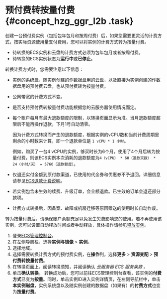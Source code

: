 # 预付费转按量付费 {#concept_hzg_ggr_l2b .task}

创建一台预付费实例（包括包年包月和按周付费）后，如果您需要更灵活的计费方式，按实际资源使用量支付费用，您可以将实例的计费方式转为按量付费。

-   待转换的ECS实例和云盘的计费方式必须为包年包月或者按周付费。
-   待转换的ECS实例状态为**运行中**或**已停止**。

转换计费方式时，您需要注意以下信息：

-   实例的系统盘，随实例创建的作数据盘用的云盘，以及直接为实例创建的作数据盘用的预付费云盘，也从预付费转为按量付费。
-   公网带宽的计费方式不变。
-   是否支持预付费转按量付费功能根据您的云服务器使用情况而定。
-   每个账户每月有最大退款额度的限制，以转换页面显示为准。当月退款额度超限后不能再操作退款，下月1号自动清零。

    因为计费方式转换而产生的退款额度，根据实例的vCPU数和当前计费周期里剩余的小时数来计算，即一个退款单位是 `1 vCPU * 1 小时`。

    例如，购买了一台4 vCPU的实例，够买时长为6个月，使用了4个月后转为按量付费，则该ECS实例本次消耗的退款额度为`4（vCPU） * 60（退款天数） * 24（小时/天） = 5760（退款额度）`。

-   仅退还实付金额到原付款渠道，已使用的代金券和优惠券不予退回。详细信息请参见[ECS退款计费说明](https://help.aliyun.com/document_detail/72347.html?spm=a2c4g.11186623.2.5.8oI1Ug)。
-   若实例包含未生效的续费、升级订单，会全额退款。已生效的订单会退还部分款项。
-   计费方式转换后，因备案、故障或机房迁移等原因赠送的使用时长自动作废。

转为按量付费后，请确保账户余额充足以免发生欠费影响您的使用。若不再使用该实例，您可以设置自动释放时间或者手动释放，具体操作请参见[释放实例](../cn.zh-CN/实例/管理实例/释放实例.md#)。

1.  登录[ECS管理控制台](https://ecs.console.aliyun.com)。
2.  在左侧导航栏，选择**实例与镜像** \> **实例**。
3.  选择地域。
4.  选择需要转换计费方式的预付费实例，在**操作**列，选择**更多** \> **资源变配** \> **预付费转按量付费**。
5.  在转换页面上，阅读转换须知，并阅读确认 *云服务器 ECS 服务条款* 。
6.  单击**确认转换**。 转换成功后，您可以前往ECS管理控制台查看，该实例的**付费方式**已变为**按量**。同时，单击实例ID进入实例详情页，在左侧导航栏中，单击**本实例磁盘**，实例系统盘以及随实例创建的数据盘（如果有）的**付费方式**也变为**按量付费**。

